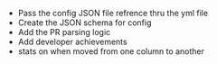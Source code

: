 - Pass the config JSON file refrence thru the yml file
- Create the JSON schema for config
- Add the PR parsing logic
- Add developer achievements
- stats on when moved from one column to another